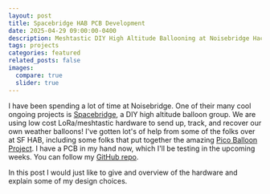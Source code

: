 ```yaml
---
layout: post
title: Spacebridge HAB PCB Development
date: 2025-04-29 09:00:00-0400
description: Meshtastic DIY High Altitude Ballooning at Noisebridge Hackerspace
tags: projects
categories: featured
related_posts: false
images:
  compare: true
  slider: true
---
```


I have been spending a lot of time at Noisebridge. One of their many cool ongoing projects is <a href="https://www.noisebridge.net/wiki/Spacebridge:_The_Next_Generation">Spacebridge</a>, a DIY high altitude balloon group. We are using low cost LoRa/meshtastic hardware to send up, track, and recover our own weather balloons! I've gotten lot's of help from some of the folks over at SF HAB, including some folks that put together the amazing [Pico Balloon Project](https://www.picoballoons.net/). I have a PCB in my hand now, which I'll be testing in the upcoming weeks. You can follow my [GitHub repo](https://github.com/eigenlucy/spacebridgehabpcb).

In this post I would just like to give and overview of the hardware and explain some of my design choices.
